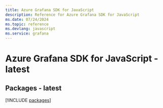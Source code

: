 ```yaml
---
title: Azure Grafana SDK for JavaScript
description: Reference for Azure Grafana SDK for JavaScript
ms.date: 07/24/2024
ms.topic: reference
ms.devlang: javascript
ms.service: grafana
---
```

# Azure Grafana SDK for JavaScript - latest
## Packages - latest
[!INCLUDE [packages](grafana-index.md)]